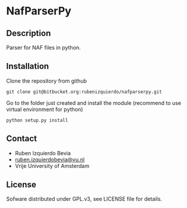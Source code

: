 NafParserPy
==========

Description
----------
Parser for NAF files in python.

Installation
-----------
Clone the repository from github

````shell
git clone git@bitbucket.org:rubenizquierdo/nafparserpy.git
````

Go to the folder just created and install the module (recommend to use virtual environment for python)

````shell
python setup.py install
````

Contact
------

* Ruben Izquierdo Bevia
* ruben.izquierdobevia@vu.nl
* Vrije University of Amsterdam

License
------
Sofware distributed under GPL.v3, see LICENSE file for details.